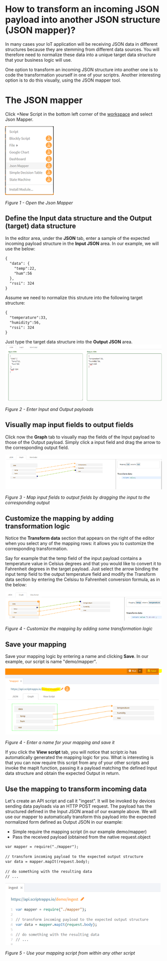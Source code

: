 # How to transform an incoming JSON payload into another JSON structure (JSON mapper)?

In many cases your IoT application will be receiving JSON data in different structures because they are stemming from different data sources. 
You will therefore need to normalize these data into a unique target data structure that your business logic will use.

One option to transform an incoming JSON structure into another one is to code the transformation yourself in one of your scriptrs. 
Another interesting option is to do this visually, using the JSON mapper tool.

# The JSON mapper

Click +New Script in the bottom left corner of the [workspace](https://www.scriptr.io/workspace) and select Json Mapper.

![Open the Json Mapper](./open_mapper.PNG)

*Figure 1 - Open the Json Mapper*

## Define the Input data structure and the Output (target) data structure

In the editor area, under the **JSON** tab, enter a sample of the expected incoming payload structure in the **Input JSON** area. 
In our example, we will use the below:
```
{
  "data": {
    "temp":22,
    "hum":56
  },
  "rssi": 324
}
```
Assume we need to normalize this struture into the following target structure:
```
{
  "temperature":33,
  "humidity":56,
  "rssi": 324
}
```
Just type the target data structure into the **Output JSON** area.
![Specifiy Input and Output payloads](./input_output_payloads.png)

*Figure 2 - Enter Input and Output payloads*

## Visually map input fields to output fields

Click now the **Graph** tab to visually map the fields of the Input payload to those of the Output payload. Simply click a input field and drag the arrow to the corresponding output field.

![Drag and drop to map input fields to output fields](./graph_mapping.png)

*Figure 3 - Map input fields to output fields by dragging the input to the corresponding output*

## Customize the mapping by adding transformation logic

Notice the **Transform data** section that appears on the right of the editor when you select any of the mapping rows: it allows you to customize the corresponding transformation.

Say for example that the temp field of the input payload contains a temperature value in Celsius degrees and that you would like to convert it to Fahrenheit degrees in the target payload. Just select the arrow binding the input temp field to the output temperature field and modify the Transform data section by entering the Celsisu to Fahrenheit conversion formula, as in the below:

![Customize the mapping by adding some transformation logic](./customize_mapping.png)

*Figure 4 - Customize the mapping by adding some transformation logic*

## Save your mapping

Save your mapping logic by entering a name and clicking **Save**. In our example, our script is name "demo/mapper".

![Save your mapping](./save_mapping.png)

*Figure 4 - Enter a name for your mapping and save it*

If you click the **View script** tab, you will notice that scriptr.io has automatically generated the mapping logic for you. What is interesting is that you can now require this script from any of your other scripts and invoke the mapIt function, passing it a payload matching the defined Input data structure and obtain the expected Output in return. 

## Use the mapping to transform incoming data

Let's create an API script and call it "ingest". It will be invoked by devices sending data payloads via an HTTP POST  request. The payload has the structured defined in the Input JSON aread of our example above. We will use our mapper to automatically transform this payload into the expected normalized form defined as Output JSON in our example: 

- Simple require the mapping script (in our example demo/mapper)
- Pass the received payload (obtained from the native request.object

```
var mapper = require("./mapper");

// transform incoming payload to the expected output structure
var data = mapper.mapIt(request.body); 

// do something with the resulting data 
// ...

```
![Use your mapping script from within any other script](./use_mapping.png)

*Figure 5 - Use your mapping script from within any other script*
